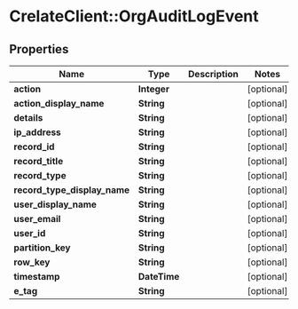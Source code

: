 # CrelateClient::OrgAuditLogEvent

## Properties
Name | Type | Description | Notes
------------ | ------------- | ------------- | -------------
**action** | **Integer** |  | [optional] 
**action_display_name** | **String** |  | [optional] 
**details** | **String** |  | [optional] 
**ip_address** | **String** |  | [optional] 
**record_id** | **String** |  | [optional] 
**record_title** | **String** |  | [optional] 
**record_type** | **String** |  | [optional] 
**record_type_display_name** | **String** |  | [optional] 
**user_display_name** | **String** |  | [optional] 
**user_email** | **String** |  | [optional] 
**user_id** | **String** |  | [optional] 
**partition_key** | **String** |  | [optional] 
**row_key** | **String** |  | [optional] 
**timestamp** | **DateTime** |  | [optional] 
**e_tag** | **String** |  | [optional] 


